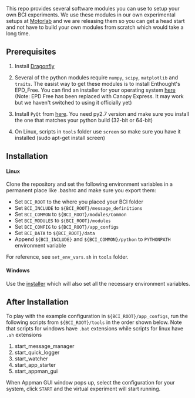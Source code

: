 
This repo provides several software modules you can use to setup your own BCI experiments.
We use these modules in our own experimental setups at [Motorlab](http://schwartzlab.neurobio.pitt.edu) and we are releasing them so you 
can get a head start and not have to build your own modules from scratch which would take a long time.

## Prerequisites

1. Install [Dragonfly](https://github.com/dragonfly-msg/dragonfly)

2. Several of the python modules require `numpy`, `scipy`, `matplotlib` and `traits`. The easist way to get these 
modules is to install Enthought's EPD_Free. You can find an installer for your operating system [here](https://www.enthought.com/repo/free/)
(Note: EPD Free has been replaced with Canopy Express. It may work but we haven't switched to using it officially yet)

3. Install `PyQt` from [here](http://www.riverbankcomputing.com/software/pyqt/download). 
You need py2.7 version and make sure you install the one that matches your python build (32-bit or 64-bit)

4. On Linux, scripts in `tools` folder use `screen` so make sure you have it installed (sudo apt-get install screen)

## Installation

#### Linux

Clone the repository and set the following environment variables in a permanent place like .bashrc
and make sure you export them:

 - Set `BCI_ROOT` to the where you placed your BCI folder
 - Set `BCI_INCLUDE` to `${BCI_ROOT}/message_definitions`
 - Set `BCI_COMMON` to `${BCI_ROOT}/modules/Common`
 - Set `BCI_MODULES` to `${BCI_ROOT}/modules`
 - Set `BCI_CONFIG` to `${BCI_ROOT}/app_configs`
 - Set `BCI_DATA` to `${BCI_ROOT}/data`
 - Append `${BCI_INCLUDE}` and `${BCI_COMMON}/python` to `PYTHONPATH` environment variable

For reference, see `set_env_vars.sh` in `tools` folder.

#### Windows

Use the [installer](https://github.com/ediril/BCI-binaries/blob/master/bci_windows_setup.exe?raw=true) which will also set all the necessary environment variables.

## After Installation

To play with the example configuration in `${BCI_ROOT}/app_configs`, run the following scripts from `${BCI_ROOT}/tools` in the 
order shown below. Note that scripts for windows have `.bat` extensions while scripts for linux have `.sh` extensions

1. start_message_manager
2. start_quick_logger
3. start_watcher
4. start_app_starter
5. start_appman_gui

When Appman GUI window pops up, select the configuration for your system, click `START` and the virtual experiment will start running.

